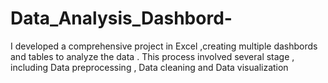 # Data_Analysis_Dashbord-
I developed a comprehensive project in Excel ,creating multiple dashbords and tables to analyze the data . This process involved several stage , including Data preprocessing , Data cleaning and Data visualization
